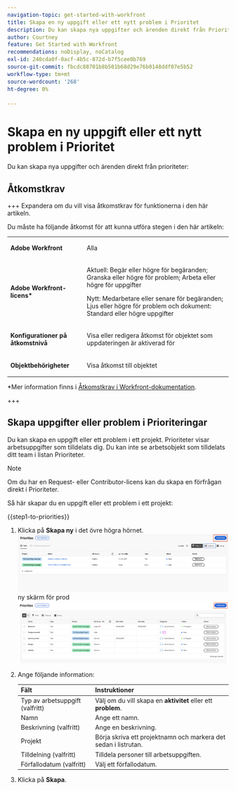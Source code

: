 ```yaml
---
navigation-topic: get-started-with-workfront
title: Skapa en ny uppgift eller ett nytt problem i Prioritet
description: Du kan skapa nya uppgifter och ärenden direkt från Prioriteringar.
author: Courtney
feature: Get Started with Workfront
recommendations: noDisplay, noCatalog
exl-id: 240cda0f-0acf-4b5c-872d-b7f5cee0b769
source-git-commit: fbcdc88701b8b501b68d29e76b0148ddf07e5b52
workflow-type: tm+mt
source-wordcount: '268'
ht-degree: 0%

---
```


# Skapa en ny uppgift eller ett nytt problem i Prioritet

Du kan skapa nya uppgifter och ärenden direkt från prioriteter:

## Åtkomstkrav

+++ Expandera om du vill visa åtkomstkrav för funktionerna i den här artikeln.

Du måste ha följande åtkomst för att kunna utföra stegen i den här artikeln:

<table style="table-layout:auto"> 
 <col> 
 </col> 
 <col> 
 </col> 
 <tbody> 
  <tr> 
   <td role="rowheader"><strong>Adobe Workfront</strong></td> 
   <td> <p>Alla</p> </td> 
  </tr> 
  <tr> 
   <td role="rowheader"><strong>Adobe Workfront-licens*</strong></td> 
   <td> 
   <p>Aktuell: Begär eller högre för begäranden; Granska eller högre för problem; Arbeta eller högre för uppgifter</p>
   <p>Nytt: Medarbetare eller senare för begäranden; Ljus eller högre för problem och dokument: Standard eller högre uppgifter</p> 
   </td> 
  </tr> 
  <tr> 
   <td role="rowheader"><strong>Konfigurationer på åtkomstnivå</strong></td> 
   <td> <p>Visa eller redigera åtkomst för objektet som uppdateringen är aktiverad för</p></td> 
  </tr> 
  <tr> 
   <td role="rowheader"><strong>Objektbehörigheter</strong></td> 
   <td> <p>Visa åtkomst till objektet</p></td> 
  </tr> 
 </tbody> 
</table>

*Mer information finns i [Åtkomstkrav i Workfront-dokumentation](/help/quicksilver/administration-and-setup/add-users/access-levels-and-object-permissions/access-level-requirements-in-documentation.md).

+++

## Skapa uppgifter eller problem i Prioriteringar

Du kan skapa en uppgift eller ett problem i ett projekt. Prioriteter visar arbetsuppgifter som tilldelats dig. Du kan inte se arbetsobjekt som tilldelats ditt team i listan Prioriteter.

>[!NOTE]
>
>Om du har en Request- eller Contributor-licens kan du skapa en förfrågan direkt i Prioriteter.

Så här skapar du en uppgift eller ett problem i ett projekt:

{{step1-to-priorities}}

1. Klicka på **Skapa ny** i det övre högra hörnet.
   ![Skapa ny](assets/create-new.png)
ny skärm för prod ![Skapa ny (produktion)](assets/create-new--.png)
1. Ange följande information:

   | Fält | Instruktioner |
   |---------------|-------------|
   | Typ av arbetsuppgift (valfritt) | Välj om du vill skapa en **aktivitet** eller ett **problem**. |
   | Namn | Ange ett namn. |
   | Beskrivning (valfritt) | Ange en beskrivning. |
   | Projekt | Börja skriva ett projektnamn och markera det sedan i listrutan. |
   | Tilldelning (valfritt) | Tilldela personer till arbetsuppgiften. |
   | Förfallodatum (valfritt) | Välj ett förfallodatum. |

1. Klicka på **Skapa**.
